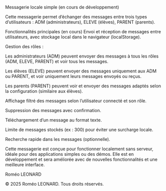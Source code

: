 Messagerie locale simple (en cours de développement)

Cette messagerie permet d’échanger des messages entre trois types d’utilisateurs :
ADM (administrateurs), ELEVE (élèves), PARENT (parents).

Fonctionnalités principales (en cours)
Envoi et réception de messages entre utilisateurs, avec stockage local dans le navigateur (localStorage).

Gestion des rôles :

Les administrateurs (ADM) peuvent envoyer des messages à tous les rôles (ADM, ELEVE, PARENT) et voir tous les messages.

Les élèves (ELEVE) peuvent envoyer des messages uniquement aux ADM ou PARENT, et voir uniquement leurs messages envoyés ou reçus.

Les parents (PARENT) peuvent voir et envoyer des messages adaptés selon la configuration (similaire aux élèves).

Affichage filtré des messages selon l’utilisateur connecté et son rôle.

Suppression des messages avec confirmation.

Téléchargement d’un message au format texte.

Limite de messages stockés (ex : 300) pour éviter une surcharge locale.

Recherche rapide dans les messages (optionnelle).

Cette messagerie est conçue pour fonctionner localement sans serveur, idéale pour des applications simples ou des démos. Elle est en développement et sera améliorée avec de nouvelles fonctionnalités et une meilleure interface.

Roméo LEONARD

© 2025 Roméo LEONARD. Tous droits réservés.

